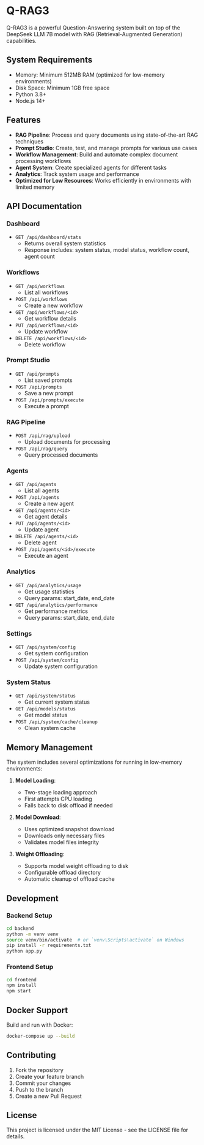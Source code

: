 # Q-RAG3

Q-RAG3 is a powerful Question-Answering system built on top of the DeepSeek LLM 7B model with RAG (Retrieval-Augmented Generation) capabilities.

## System Requirements

- Memory: Minimum 512MB RAM (optimized for low-memory environments)
- Disk Space: Minimum 1GB free space
- Python 3.8+
- Node.js 14+

## Features

- **RAG Pipeline**: Process and query documents using state-of-the-art RAG techniques
- **Prompt Studio**: Create, test, and manage prompts for various use cases
- **Workflow Management**: Build and automate complex document processing workflows
- **Agent System**: Create specialized agents for different tasks
- **Analytics**: Track system usage and performance
- **Optimized for Low Resources**: Works efficiently in environments with limited memory

## API Documentation

### Dashboard
- `GET /api/dashboard/stats`
  - Returns overall system statistics
  - Response includes: system status, model status, workflow count, agent count

### Workflows
- `GET /api/workflows`
  - List all workflows
- `POST /api/workflows`
  - Create a new workflow
- `GET /api/workflows/<id>`
  - Get workflow details
- `PUT /api/workflows/<id>`
  - Update workflow
- `DELETE /api/workflows/<id>`
  - Delete workflow

### Prompt Studio
- `GET /api/prompts`
  - List saved prompts
- `POST /api/prompts`
  - Save a new prompt
- `POST /api/prompts/execute`
  - Execute a prompt

### RAG Pipeline
- `POST /api/rag/upload`
  - Upload documents for processing
- `POST /api/rag/query`
  - Query processed documents

### Agents
- `GET /api/agents`
  - List all agents
- `POST /api/agents`
  - Create a new agent
- `GET /api/agents/<id>`
  - Get agent details
- `PUT /api/agents/<id>`
  - Update agent
- `DELETE /api/agents/<id>`
  - Delete agent
- `POST /api/agents/<id>/execute`
  - Execute an agent

### Analytics
- `GET /api/analytics/usage`
  - Get usage statistics
  - Query params: start_date, end_date
- `GET /api/analytics/performance`
  - Get performance metrics
  - Query params: start_date, end_date

### Settings
- `GET /api/system/config`
  - Get system configuration
- `POST /api/system/config`
  - Update system configuration

### System Status
- `GET /api/system/status`
  - Get current system status
- `GET /api/models/status`
  - Get model status
- `POST /api/system/cache/cleanup`
  - Clean system cache

## Memory Management

The system includes several optimizations for running in low-memory environments:

1. **Model Loading**:
   - Two-stage loading approach
   - First attempts CPU loading
   - Falls back to disk offload if needed

2. **Model Download**:
   - Uses optimized snapshot download
   - Downloads only necessary files
   - Validates model files integrity

3. **Weight Offloading**:
   - Supports model weight offloading to disk
   - Configurable offload directory
   - Automatic cleanup of offload cache

## Development

### Backend Setup
```bash
cd backend
python -m venv venv
source venv/bin/activate  # or `venv\Scripts\activate` on Windows
pip install -r requirements.txt
python app.py
```

### Frontend Setup
```bash
cd frontend
npm install
npm start
```

## Docker Support

Build and run with Docker:

```bash
docker-compose up --build
```

## Contributing

1. Fork the repository
2. Create your feature branch
3. Commit your changes
4. Push to the branch
5. Create a new Pull Request

## License

This project is licensed under the MIT License - see the LICENSE file for details.
